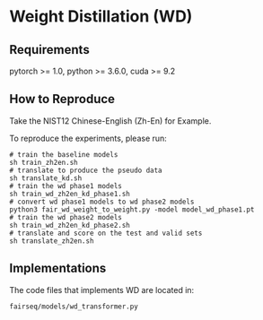 # Weight Distillation (WD)

## Requirements

pytorch >= 1.0, python >= 3.6.0, cuda >= 9.2

## How to Reproduce

Take the NIST12 Chinese-English (Zh-En) for Example.

To reproduce the experiments, please run:

    # train the baseline models
    sh train_zh2en.sh
    # translate to produce the pseudo data
    sh translate_kd.sh
    # train the wd phase1 models
    sh train_wd_zh2en_kd_phase1.sh
    # convert wd phase1 models to wd phase2 models
    python3 fair_wd_weight_to_weight.py -model model_wd_phase1.pt
    # train the wd phase2 models
    sh train_wd_zh2en_kd_phase2.sh
    # translate and score on the test and valid sets
    sh translate_zh2en.sh

## Implementations

The code files that implements WD are located in:

`fairseq/models/wd_transformer.py`